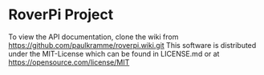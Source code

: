 # RoverPi Project
To view the API documentation, clone the wiki from https://github.com/paulkramme/roverpi.wiki.git
This software is distributed under the MIT-License which can be found in LICENSE.md or at https://opensource.com/license/MIT
